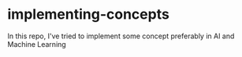 # implementing-concepts

In this repo, I've tried to implement some concept preferably in AI and Machine Learning